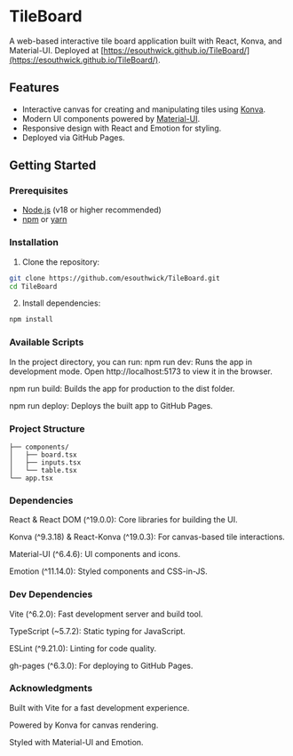 # TileBoard

A web-based interactive tile board application built with React, Konva, and Material-UI. Deployed at [https://esouthwick.github.io/TileBoard/](https://esouthwick.github.io/TileBoard/).

## Features

- Interactive canvas for creating and manipulating tiles using [Konva](https://konvajs.org/).
- Modern UI components powered by [Material-UI](https://mui.com/).
- Responsive design with React and Emotion for styling.
- Deployed via GitHub Pages.

## Getting Started

### Prerequisites

- [Node.js](https://nodejs.org/) (v18 or higher recommended)
- [npm](https://www.npmjs.com/) or [yarn](https://yarnpkg.com/)

### Installation

1. Clone the repository:
 ```bash
git clone https://github.com/esouthwick/TileBoard.git
cd TileBoard
  ```
2. Install dependencies:
  ```bash
npm install
  ```

### Available Scripts
In the project directory, you can run:
npm run dev: Runs the app in development mode. Open http://localhost:5173 to view it in the browser.

npm run build: Builds the app for production to the dist folder.

npm run deploy: Deploys the built app to GitHub Pages.

### Project Structure
```├── src/
├── components/
│   ├── board.tsx 
│   ├── inputs.tsx 
│   └── table.tsx 
└── app.tsx             
```

### Dependencies
React & React DOM (^19.0.0): Core libraries for building the UI.

Konva (^9.3.18) & React-Konva (^19.0.3): For canvas-based tile interactions.

Material-UI (^6.4.6): UI components and icons.

Emotion (^11.14.0): Styled components and CSS-in-JS.

### Dev Dependencies
Vite (^6.2.0): Fast development server and build tool.

TypeScript (~5.7.2): Static typing for JavaScript.

ESLint (^9.21.0): Linting for code quality.

gh-pages (^6.3.0): For deploying to GitHub Pages.

### Acknowledgments
Built with Vite for a fast development experience.

Powered by Konva for canvas rendering.

Styled with Material-UI and Emotion.


